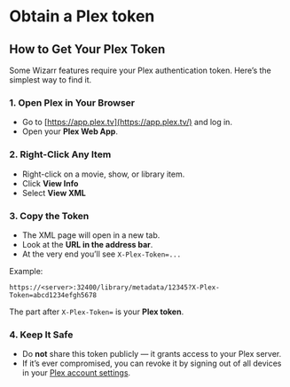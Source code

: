 # Obtain a Plex token

## How to Get Your Plex Token

Some Wizarr features require your Plex authentication token. Here’s the simplest way to find it.

### 1. Open Plex in Your Browser

* Go to [https://app.plex.tv](https://app.plex.tv/) and log in.
* Open your **Plex Web App**.

### 2. Right-Click Any Item

* Right-click on a movie, show, or library item.
* Click **View Info**
* Select **View XML**

### 3. Copy the Token

* The XML page will open in a new tab.
* Look at the **URL in the address bar**.
* At the very end you’ll see `X-Plex-Token=...`

Example:

```
https://<server>:32400/library/metadata/12345?X-Plex-Token=abcd1234efgh5678
```

The part after `X-Plex-Token=` is your **Plex token**.

### 4. Keep It Safe

* Do **not** share this token publicly — it grants access to your Plex server.
* If it’s ever compromised, you can revoke it by signing out of all devices in your [Plex account settings](https://plex.tv/account).

